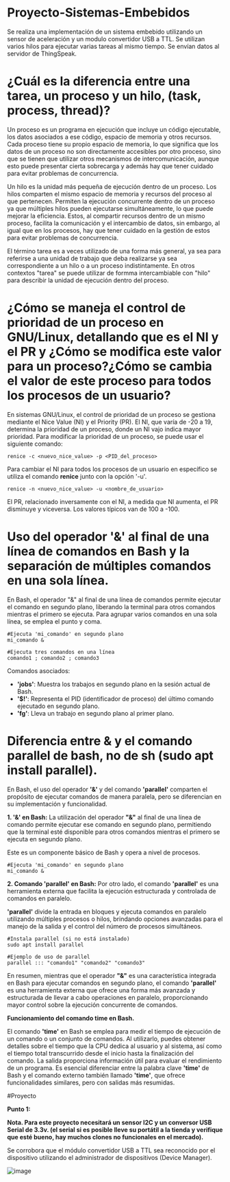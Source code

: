 # Proyecto-Sistemas-Embebidos

Se realiza una implementación de un sistema embebido utilizando un sensor de aceleración y un modulo convertidor USB a TTL. Se utilizan varios hilos para ejecutar varias tareas al mismo tiempo. Se envían datos al servidor de ThingSpeak.

# ¿Cuál es la diferencia entre una tarea, un proceso y un hilo, (task, process, thread)?

Un proceso es un programa en ejecución que incluye un código ejecutable, los datos asociados a ese código, espacio de memoria y otros recursos. Cada proceso tiene su propio espacio de memoria, lo que significa que los datos de un proceso no son directamente accesibles por otro proceso, sino que se tienen que utilizar otros mecanismos de intercomunicación, aunque esto puede presentar cierta sobrecarga y además hay que tener cuidado para evitar problemas de concurrencia.

Un hilo es la unidad más pequeña de ejecución dentro de un proceso. Los hilos comparten el mismo espacio de memoria y recursos del proceso al que pertenecen. Permiten la ejecución concurrente dentro de un proceso ya que múltiples hilos pueden ejecutarse simultáneamente, lo que puede mejorar la eficiencia. Estos, al compartir recursos dentro de un mismo proceso, facilita la comunicación y el intercambio de datos, sin embargo, al igual que en los procesos, hay que tener cuidado en la gestión de estos para evitar problemas de concurrencia.

El término tarea es a veces utilizado de una forma más general, ya sea para referirse a una unidad de trabajo que deba realizarse ya sea correspondiente a un hilo o a un proceso indistintamente. En otros contextos "tarea" se puede utilizar de formma intercambiable con "hilo" para describir la unidad de ejecución dentro del proceso.

# ¿Cómo se maneja el control de prioridad de un proceso en GNU/Linux, detallando que es el NI y el PR y ¿Cómo se modifica este valor para un proceso?¿Cómo se cambia el valor de este proceso para todos los procesos de un usuario?

En sistemas GNU/Linux, el control de prioridad de un proceso se gestiona mediante el Nice Value (NI) y el Priority (PR). El NI, que varía de -20 a 19, determina la prioridad de un proceso, donde un NI vajo indica mayor prioridad. Para modificar la prioridad de un proceso, se puede usar el siguiente comando: 

    renice -c <nuevo_nice_value> -p <PID_del_proceso>
    
Para cambiar el NI para todos los procesos de un usuario en específico se utiliza el comando **renice** junto con la opción '-u'.

    renice -n <nuevo_nice_value> -u <nombre_de_usuario>

El PR, relacionado inversamente con el NI, a medida que NI aumenta, el PR disminuye y viceversa. Los valores típicos van de 100 a -100.

# Uso del operador '&' al final de una línea de comandos en Bash y la separación de múltiples comandos en una sola línea.

En Bash, el operador "&" al final de una línea de comandos permite ejecutar el comando en segundo plano, liberando la terminal para otros comandos mientras el primero se ejecuta. Para agrupar varios comandos en una sola línea, se emplea el punto y coma.

    #Ejecuta 'mi_comando' en segundo plano
    mi_comando &

    #Ejecuta tres comandos en una línea
    comando1 ; comando2 ; comando3

Comandos asociados:

- **'jobs'**: Muestra los trabajos en segundo plano en la sesión actual de Bash.
- **'$!'**: Representa el PID (identificador de proceso) del último comando ejecutado en segundo plano.
- **'fg'**: Lleva un trabajo en segundo plano al primer plano.

# Diferencia entre & y el comando parallel de bash, no de sh (sudo apt install parallel).

En Bash, el uso del operador **'&'** y del comando **'parallel'** comparten el propósito de ejecutar comandos de manera paralela, pero se diferencian en su implementación y funcionalidad.

**1. '&' en Bash:** 
La utilización del operador **"&"** al final de una línea de comando permite ejecutar ese comando en segundo plano, permitiendo que la terminal esté disponible para otros comandos mientras el primero se ejecuta en segundo plano. 

Este es un componente básico de Bash y opera a nivel de procesos. 

    #Ejecuta 'mi_comando' en segundo plano
    mi_comando &

**2. Comando 'parallel' en Bash:**
Por otro lado, el comando **'parallel'** es una herramienta externa que facilita la ejecución estructurada y controlada de comandos en paralelo.

**'parallel'** divide la entrada en bloques y ejecuta comandos en paralelo utilizando múltiples procesos o hilos, brindando opciones avanzadas para el manejo de la salida y el control del número de procesos simultáneos.

    #Instala parallel (si no está instalado)
    sudo apt install parallel

    #Ejemplo de uso de parallel
    parallel ::: "comando1" "comando2" "comando3"

En resumen, mientras que el operador **"&"** es una característica integrada en Bash para ejecutar comandos en segundo plano, el comando **'parallel'** es una herramienta externa que ofrece una forma más avanzada y estructurada de llevar a cabo operaciones en paralelo, proporcionando mayor control sobre la ejecución concurrente de comandos.

**Funcionamiento del comando time en Bash.**

El comando **'time'** en Bash se emplea para medir el tiempo de ejecución de un comando o un conjunto de comandos. Al utilizarlo, puedes obtener detalles sobre el tiempo que la CPU dedica al usuario y al sistema, así como el tiempo total transcurrido desde el inicio hasta la finalización del comando. La salida proporciona información útil para evaluar el rendimiento de un programa. Es esencial diferenciar entre la palabra clave **'time'** de Bash y el comando externo también llamado **'time'**, que ofrece funcionalidades similares, pero con salidas más resumidas. 

#Proyecto

**Punto 1:**

**Nota. Para este proyecto necesitará un sensor I2C y un conversor USB Serial de 3.3v. (el serial si es posible lleve su portátil a la tienda y verifique que esté bueno, hay muchos clones no funcionales en el mercado).**

Se corrobora que el módulo convertidor USB a TTL sea reconocido por el dispositivo utilizando el administrador de dispositivos (Device Manager). 

![image](https://github.com/garcia-sebastianf/Proyecto-Sistemas-Embebidos/assets/76495580/1345f422-d0a4-4014-aad4-86b7a7b57d1c)

